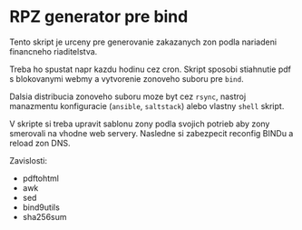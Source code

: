 # RPZ generator pre bind

Tento skript je urceny pre generovanie zakazanych zon podla nariadeni financneho riaditelstva.

Treba ho spustat napr kazdu hodinu cez cron. Skript sposobi stiahnutie pdf s blokovanymi webmy a vytvorenie zonoveho suboru pre `bind`.

Dalsia distribucia zonoveho suboru moze byt cez `rsync`, nastroj manazmentu konfiguracie (`ansible`, `saltstack`) alebo vlastny `shell` skript.

V skripte si treba upravit sablonu zony podla svojich potrieb aby zony smerovali na vhodne web servery. Nasledne si zabezpecit reconfig BINDu a reload zon DNS.

Zavislosti:

* pdftohtml
* awk
* sed
* bind9utils
* sha256sum
